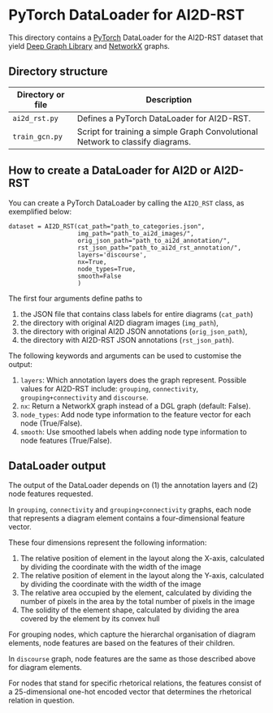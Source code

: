# PyTorch DataLoader for AI2D-RST

This directory contains a [PyTorch](https://pytorch.org) DataLoader for the AI2D-RST dataset that yield [Deep Graph Library](https://www.dgl.ai) and [NetworkX](https://networkx.org/) graphs.

## Directory structure

| Directory or file | Description |
| ----------------- | ----------- |
| `ai2d_rst.py` | Defines a PyTorch DataLoader for AI2D-RST. | 
| `train_gcn.py` | Script for training a simple Graph Convolutional Network to classify diagrams. |

## How to create a DataLoader for AI2D or AI2D-RST

You can create a PyTorch DataLoader by calling the `AI2D_RST` class, as exemplified below:

```
dataset = AI2D_RST(cat_path="path_to_categories.json",
                   img_path="path_to_ai2d_images/",
                   orig_json_path="path_to_ai2d_annotation/",
                   rst_json_path="path_to_ai2d_rst_annotation/",
                   layers='discourse',
                   nx=True,
                   node_types=True,
                   smooth=False
                   )
```

The first four arguments define paths to

 1. the JSON file that contains class labels for entire diagrams (`cat_path`)
 2. the directory with original AI2D diagram images (`img_path`), 
 3. the directory with original AI2D JSON annotations (`orig_json_path`),
 4. the directory with AI2D-RST JSON annotations (`rst_json_path`).

The following keywords and arguments can be used to customise the output:

 1. `layers`: Which annotation layers does the graph represent. Possible values for AI2D-RST include: `grouping`, `connectivity`, `grouping+connectivity` and `discourse`.
 2. `nx`: Return a NetworkX graph instead of a DGL graph (default: False).
 3. `node_types`: Add node type information to the feature vector for each node (True/False).
 4. `smooth`: Use smoothed labels when adding node type information to node features (True/False).

## DataLoader output

The output of the DataLoader depends on (1) the annotation layers and (2) node features requested.

In `grouping`, `connectivity` and `grouping+connectivity` graphs, each node that represents a diagram element contains a four-dimensional feature vector. 

These four dimensions represent the following information:

 1. The relative position of element in the layout along the X-axis, calculated by dividing the coordinate with the width of the image
 2. The relative position of element in the layout along the Y-axis, calculated by dividing the coordinate with the width of the image
 3. The relative area occupied by the element, calculated by dividing the number of pixels in the area by the total number of pixels in the image
 4. The solidity of the element shape, calculated by dividing the area covered by the element by its convex hull

For grouping nodes, which capture the hierarchal organisation of diagram elements, node features are based on the features of their children.

In `discourse` graph, node features are the same as those described above for diagram elements.

For nodes that stand for specific rhetorical relations, the features consist of a 25-dimensional one-hot encoded vector that determines the rhetorical relation in question.
